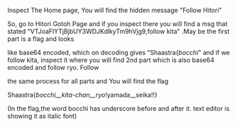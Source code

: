 Inspect The Home page, You will find the hidden message "Follow Hitori"

 So, go to Hitori Gotoh Page and if you inspect there you will find a msg that stated "VTJoaFlYTjBjbUY3WDJKdlkyTm9hVjg9,follow kita" .May be the first part is a flag and looks 
 
like base64 encoded, which on decoding gives "Shaastra{_bocchi_" and if we follow kita, inspect it where you will find 2nd part which is also base64 encoded and follow ryo. Follow 

the same process for all parts and You will find the flag
	
Shaastra{_bocchi__kita-chan__ryo_!yamada__seika!!}

(In the flag,the word bocchi has underscore before and after it. text editor is showing it as italic font)
